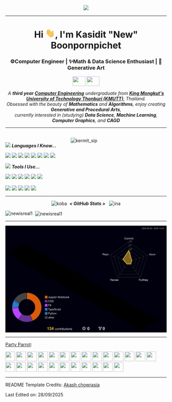 <p align="center">
  <img src="https://i.ytimg.com/vi/jBfo87raroE/maxresdefault.jpg" height="200">
</p>

<hr>
<h1 align="center">Hi <img src="https://raw.githubusercontent.com/ABSphreak/ABSphreak/master/gifs/Hi.gif" width="30px">, I'm Kasidit "New" Boonpornpichet</h1>
<h3 align="center">⚙️Computer Engineer | ✨Math & Data Science Enthusiast | 🎨Generative Art</h3>
<p align="center">
 <a href="https://example.com"><img align="center" src="https://simpleicons.org/icons/facebook.svg" height="30" width="40"></a>
 <a href="mailto: acc.newisreal@gmail.com"><img align="center" src="https://simpleicons.org/icons/gmail.svg" height="30" width="40"></a>
</p>
<p></p>
<p align="center">
  <em>
    A <b>third year</b> <a href="https://www.cpe.kmutt.ac.th/en/"><b>Computer Engineering</b></a> undergraduate from <a href="https://www.kmutt.ac.th/en"><b>King Mongkut's University of Technology Thonburi (KMUTT)</b></a>, Thailand. <br>
    Obsessed with the beauty of <b>Mathematics</b> and <b>Algorithms</b>, enjoy creating <b>Generative and Procedural Arts</b>, <br>
    currently interested in (studying) <b>Data Science</b>, <b>Machine Learning</b>, <b>Computer Graphics</b>, and <b>CAGD</b> 
  </em> 
  <br>
</p>
<hr><br>

<img align="right" width="300px" alt="kermit_sip" src="https://media.giphy.com/media/v1.Y2lkPTc5MGI3NjExa2EweG9seTAzaGI5a3BvaHRpOXY2dTF3c3hwaWI1aGtmOHA2MGd0MSZlcD12MV9naWZzX3NlYXJjaCZjdD1n/Nw8z2olm0nGHC/giphy.gif">

<!-- <p><img src="https://media.giphy.com/media/ObNTw8Uzwy6KQ/giphy.gif" width="30px">&nbsp;<em><strong>Talking about Personal Stuffs…</strong></em></p>
<p>✔ Pronouns: <em><strong>He/His</strong></em> or <em><strong>TeamMaker</strong></em>😉 <br>
✔ I’m currently Developing <strong>Paycron</strong> Payment Gateway <strong>@Plaxonic</strong><br>
✔ I’m currently learning <strong>ReactJS</strong> &amp; <strong>NodeJS</strong><br>
✔ I’m looking to collaborate with any <strong>Open - Source contribution</strong><br>
✔ I’m looking for help for learning <strong>Remote Sensing</strong><br>
✔ I regularly write articles on <a href="https://auth.geeksforgeeks.org/user/akash_chowrasia/articles">GeeksforGeeks</a> <br>
✔ I use to write coad on <a href="https://leetcode.com/Akash_Chowrasia/">leetcode</a> <br>
✔ Ask me about anything, I am happy to help, only if the ball is in my court!😉<br>
✔ Fun fact : <em>At The time of Stress coding, I use to be in half sleeping mode</em><br><br><br><br></p> -->

<p><img src="https://media.giphy.com/media/ObNTw8Uzwy6KQ/giphy.gif" width="30px">&nbsp;<em><strong>Languages I Know…</strong></em></p>
<p align="left"></p>
<p>
        <code><a href="https://en.wikipedia.org/wiki/C_(programming_language)"><img height="50" src="https://cdn.jsdelivr.net/gh/devicons/devicon@latest/icons/c/c-original.svg" /></a></code>
        <code><a href="https://en.wikipedia.org/wiki/C%2B%2B"><img height="50" src="https://cdn.jsdelivr.net/gh/devicons/devicon@latest/icons/cplusplus/cplusplus-original.svg" /></a></code>
        <code><a href="https://en.wikipedia.org/wiki/Python_(programming_language)"><img height="50" src="https://cdn.jsdelivr.net/gh/devicons/devicon@latest/icons/python/python-original.svg" /></a></code>
        <code><a href="https://www.wolfram.com/language/"><img height="50" src="https://cdn.jsdelivr.net/gh/devicons/devicon@latest/icons/wolfram/wolfram-original.svg" /></a></code>
        <code><a href="https://en.wikipedia.org/wiki/HTML5"><img height="50" src="https://cdn.jsdelivr.net/gh/devicons/devicon@latest/icons/html5/html5-original.svg" /></a></code>
        <code><a href="https://en.wikipedia.org/wiki/CSS"><img height="50" src="https://cdn.jsdelivr.net/gh/devicons/devicon@latest/icons/css3/css3-original.svg" /></a></code>
        <code><a href="https://en.wikipedia.org/wiki/JavaScript"><img height="50" src="https://cdn.jsdelivr.net/gh/devicons/devicon@latest/icons/javascript/javascript-original.svg" /></a></code>
        <code><a href="https://en.wikipedia.org/wiki/MySQL"><img height="50" src="https://cdn.jsdelivr.net/gh/devicons/devicon@latest/icons/mysql/mysql-original-wordmark.svg" /></a></code>
</p>

<p><img src="https://media.giphy.com/media/ObNTw8Uzwy6KQ/giphy.gif" width="30px">&nbsp;<em><strong>Tools I Use…</strong></em></p>
<p align="left"></p>
<p>
        <code><a href="https://code.visualstudio.com/"><img height="50" src="https://cdn.jsdelivr.net/gh/devicons/devicon@latest/icons/vscode/vscode-original.svg" /></a></code>
        <code><a href="https://jupyter.org/"><img height="50" src="https://cdn.jsdelivr.net/gh/devicons/devicon@latest/icons/jupyter/jupyter-original-wordmark.svg" /></a></code>
        <code><a href="https://git-scm.com/"><img height="50" src="https://cdn.jsdelivr.net/gh/devicons/devicon@latest/icons/git/git-original.svg" /></a></code>
        <code><a href="https://www.wolfram.com/mathematica/"><img height="50" src="https://upload.wikimedia.org/wikipedia/commons/2/20/Mathematica_Logo.svg" /></a></code>
        <code><a href="https://www.mathworks.com/"><img height="50" src="https://cdn.jsdelivr.net/gh/devicons/devicon@latest/icons/matlab/matlab-original.svg" /></a></code>
        <code><a href="https://www.latex-project.org/"><img height="50" src="https://cdn.jsdelivr.net/gh/devicons/devicon@latest/icons/latex/latex-original.svg" /></a></code>
        <br><br>
        <code><a href="https://numpy.org/"><img height="50" src="https://cdn.jsdelivr.net/gh/devicons/devicon@latest/icons/numpy/numpy-original.svg" /></a></code>
        <code><a href="https://pandas.pydata.org/"><img height="50" src="https://cdn.jsdelivr.net/gh/devicons/devicon@latest/icons/pandas/pandas-original-wordmark.svg" /></a></code>
        <code><a href="https://matplotlib.org/"><img height="50" src="https://cdn.jsdelivr.net/gh/devicons/devicon@latest/icons/matplotlib/matplotlib-original.svg" /></a></code>
        <code><a href="https://scikit-learn.org/stable/"><img height="50" src="https://cdn.jsdelivr.net/gh/devicons/devicon@latest/icons/scikitlearn/scikitlearn-original.svg" /></a></code>
        <code><a href="https://p5js.org/"><img height="50" src="https://cdn.jsdelivr.net/gh/devicons/devicon@latest/icons/p5js/p5js-original.svg" /></a></code>
</p>
<hr>

<p align="center">
  <img src="https://media.giphy.com/media/v1.Y2lkPTc5MGI3NjExYzU3OGw2eDZ3ZHBncms1czd5Mm15b2pxdTdzZTZ0YnV3bXlvaDF5aCZlcD12MV9zdGlja2Vyc19zZWFyY2gmY3Q9cw/ciJ7GrPZeuFmwrrpqu/giphy.gif" width="50px" alt="koba">&nbsp;
  <i><b>< GitHub Stats ></b></i> &nbsp;
  <img src="https://media.giphy.com/media/v1.Y2lkPTc5MGI3NjExN2tqNWh1amszdThteWt3dzhnenhuN2gyM2tzMGI2dG1ia255emljMCZlcD12MV9zdGlja2Vyc19zZWFyY2gmY3Q9cw/sDd9ud8St0E2muGv5G/giphy.gif" width="50px" alt="ina">
</p>
<p>
  <img align="left" src="https://github-readme-stats.vercel.app/api/top-langs?username=newisreal1&amp;show_icons=true&amp;locale=en&amp;layout=compact" alt="newisreal1">
</p>
<p>&nbsp;
  <img align="center" src="https://github-readme-stats.vercel.app/api?username=newisreal1&amp;show_icons=true&amp;locale=en" alt="newisreal1" width="410">
</p>
<hr>

<p align="center">
  <img align="center" src="./profile-3d-contrib/profile-night-rainbow.svg">
</p>
<hr>

<p><a href="https://cultofthepartyparrot.com">Party Parrot</a>:</p>
<div>
    <img src="https://cultofthepartyparrot.com/parrots/wave1parrot.gif" width="30" height="30">
    <img src="https://cultofthepartyparrot.com/parrots/wave2parrot.gif" width="30" height="30">
    <img src="https://cultofthepartyparrot.com/parrots/wave3parrot.gif" width="30" height="30">
    <img src="https://cultofthepartyparrot.com/parrots/wave4parrot.gif" width="30" height="30">
    <img src="https://cultofthepartyparrot.com/parrots/wave5parrot.gif" width="30" height="30">
    <img src="https://cultofthepartyparrot.com/parrots/wave6parrot.gif" width="30" height="30">
    <img src="https://cultofthepartyparrot.com/parrots/wave7parrot.gif" width="30" height="30">
    <img src="https://cultofthepartyparrot.com/parrots/wave8parrot.gif" width="30" height="30">
    <img src="https://cultofthepartyparrot.com/parrots/wave9parrot.gif" width="30" height="30">
    <img src="https://cultofthepartyparrot.com/parrots/wave1parrot.gif" width="30" height="30">
    <img src="https://cultofthepartyparrot.com/parrots/wave2parrot.gif" width="30" height="30">
    <img src="https://cultofthepartyparrot.com/parrots/wave3parrot.gif" width="30" height="30">
    <img src="https://cultofthepartyparrot.com/parrots/wave4parrot.gif" width="30" height="30">
    <img src="https://cultofthepartyparrot.com/parrots/wave5parrot.gif" width="30" height="30">
    <img src="https://cultofthepartyparrot.com/parrots/wave6parrot.gif" width="30" height="30">
    <img src="https://cultofthepartyparrot.com/parrots/wave7parrot.gif" width="30" height="30">
    <img src="https://cultofthepartyparrot.com/parrots/wave8parrot.gif" width="30" height="30">
    <img src="https://cultofthepartyparrot.com/parrots/wave9parrot.gif" width="30" height="30">
    <img src="https://cultofthepartyparrot.com/parrots/wave1parrot.gif" width="30" height="30">
    <img src="https://cultofthepartyparrot.com/parrots/wave2parrot.gif" width="30" height="30">
    <img src="https://cultofthepartyparrot.com/parrots/wave3parrot.gif" width="30" height="30">
    <img src="https://cultofthepartyparrot.com/parrots/wave4parrot.gif" width="30" height="30">
    <img src="https://cultofthepartyparrot.com/parrots/wave5parrot.gif" width="30" height="30">
    <img src="https://cultofthepartyparrot.com/parrots/wave6parrot.gif" width="30" height="30">
    <img src="https://cultofthepartyparrot.com/parrots/wave7parrot.gif" width="30" height="30">
</div>
<hr>
<p>README Template Credits: <a href="https://github.com/Akash-chowrasia">Akash chowrasia</a></p>
<p>Last Edited on: 28/09/2025</p>
